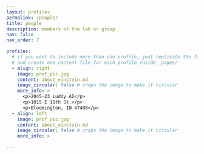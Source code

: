 ```yaml
---
layout: profiles
permalink: /people/
title: people
description: members of the lab or group
nav: false
nav_order: 7

profiles:
  # if you want to include more than one profile, just replicate the following block
  # and create one content file for each profile inside _pages/
  - align: right
    image: prof_pic.jpg
    content: about_einstein.md
    image_circular: false # crops the image to make it circular
    more_info: >
      <p>2045-23 Luddy AI</p>
      <p>1015 E 11th St.</p>
      <p>Bloomington, IN 47408</p>
  - align: left
    image: prof_pic.jpg
    content: about_einstein.md
    image_circular: false # crops the image to make it circular
    more_info: >

---
```

